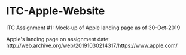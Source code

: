 # ITC-Apple-Website
ITC Assignment #1:
Mock-up of Apple landing page as of 30-Oct-2019

Apple's landing page on assignment date: http://web.archive.org/web/20191030214317/https://www.apple.com/
